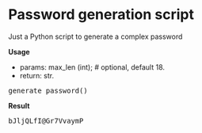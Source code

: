 # Password generation script
Just a Python script to generate a complex password

<strong>Usage</strong>
- params: max_len (int); # optional, default 18.
- return: str.

<pre>
generate_password()
</pre>
<strong>Result</strong>
<pre>
bJljQLfI@Gr7VvaymP
</pre>
